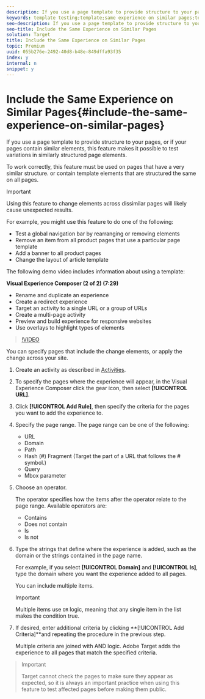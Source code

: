 ```yaml
---
description: If you use a page template to provide structure to your pages, or if your pages contain similar elements, this feature makes it possible to test variations in similarly structured page elements.
keywords: template testing;template;same experience on similar pages;template test
seo-description: If you use a page template to provide structure to your pages, or if your pages contain similar elements, this feature makes it possible to test variations in similarly structured page elements.
seo-title: Include the Same Experience on Similar Pages
solution: Target
title: Include the Same Experience on Similar Pages
topic: Premium
uuid: 055b276e-2492-40d8-b48e-849dffa93f35
index: y
internal: n
snippet: y
---
```


# Include the Same Experience on Similar Pages{#include-the-same-experience-on-similar-pages}

If you use a page template to provide structure to your pages, or if your pages contain similar elements, this feature makes it possible to test variations in similarly structured page elements.

To work correctly, this feature must be used on pages that have a very similar structure. or contain template elements that are structured the same on all pages.

>[!IMPORTANT]
>
>Using this feature to change elements across dissimilar pages will likely cause unexpected results.

For example, you might use this feature to do one of the following:

* Test a global navigation bar by rearranging or removing elements 
* Remove an item from all product pages that use a particular page template 
* Add a banner to all product pages 
* Change the layout of article template

The following demo video includes information about using a template:

**Visual Experience Composer (2 of 2) (7:29)**

* Rename and duplicate an experience 
* Create a redirect experience 
* Target an activity to a single URL or a group of URLs 
* Create a multi-page activity 
* Preview and build experience for responsive websites 
* Use overlays to highlight types of elements

>[!VIDEO](https://vimeo.com/qwUKEp8en_k)

You can specify pages that include the change elements, or apply the change across your site. 

1. Create an activity as described in [Activities](../../c-activities/c-activities.md#concept_D317A95A1AB54674BA7AB65C7985BA03).
1. To specify the pages where the experience will appear, in the Visual Experience Composer click the gear icon, then select **[!UICONTROL URL]**.
1. Click **[!UICONTROL Add Rule]**, then specify the criteria for the pages you want to add the experience to.

1. Specify the page range. The page range can be one of the following:

    * URL 
    * Domain 
    * Path 
    * Hash (#) Fragment (Target the part of a URL that follows the # symbol.) 
    * Query 
    * Mbox parameter

1. Choose an operator.

   The operator specifies how the items after the operator relate to the page range. Available operators are:

    * Contains 
    * Does not contain 
    * Is 
    * Is not

1. Type the strings that define where the experience is added, such as the domain or the strings contained in the page name.

   For example, if you select **[!UICONTROL Domain]** and **[!UICONTROL Is]**, type the domain where you want the experience added to all pages.

   You can include multiple items.

   >[!IMPORTANT]
   >
   >Multiple items use `OR` logic, meaning that any single item in the list makes the condition true.

1. If desired, enter additional criteria by clicking **[!UICONTROL Add Criteria]**and repeating the procedure in the previous step.

   Multiple criteria are joined with AND logic. Adobe Target adds the experience to all pages that match the specified criteria. 
>
>>[!IMPORTANT]
>>
>>Target cannot check the pages to make sure they appear as expected, so it is always an important practice when using this feature to test affected pages before making them public. 
>

